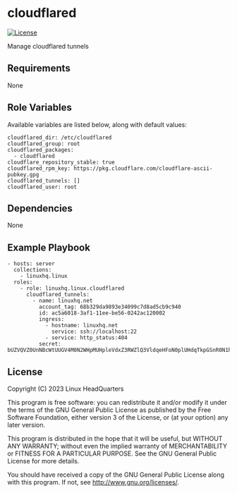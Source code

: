 # cloudflared

[![License](https://img.shields.io/badge/license-GPLv3-lightgreen)](https://www.gnu.org/licenses/gpl-3.0.en.html#license-text)

Manage cloudflared tunnels

## Requirements

None

## Role Variables

Available variables are listed below, along with default values:

    cloudflared_dir: /etc/cloudflared
    cloudflared_group: root
    cloudflared_packages:
      - cloudflared
    cloudflare_repository_stable: true
    cloudflared_rpm_key: https://pkg.cloudflare.com/cloudflare-ascii-pubkey.gpg
    cloudflared_tunnels: []
    cloudflared_user: root

## Dependencies

None

## Example Playbook

    - hosts: server
      collections:
        - linuxhq.linux
      roles:
        - role: linuxhq.linux.cloudflared
          cloudflared_tunnels:
            - name: linuxhq.net
              account_tag: 68b329da9893e34099c7d8ad5cb9c940
              id: ac5a6018-3af1-11ee-be56-0242ac120002
              ingress:
                - hostname: linuxhq.net
                  service: ssh://localhost:22
                - service: http_status:404
              secret: bUZVQVZ0UnNBcWtUUGV4M0N2WHpMUHpleVdxZ3RWZlQ3VldqeHFoN0plUHdqTkpGSnR0N1hxZm5IM0E3RXZDeg==

## License

Copyright (C) 2023 Linux HeadQuarters

This program is free software: you can redistribute it and/or modify
it under the terms of the GNU General Public License as published by
the Free Software Foundation, either version 3 of the License, or
(at your option) any later version.

This program is distributed in the hope that it will be useful,
but WITHOUT ANY WARRANTY; without even the implied warranty of
MERCHANTABILITY or FITNESS FOR A PARTICULAR PURPOSE. See the
GNU General Public License for more details.

You should have received a copy of the GNU General Public License
along with this program. If not, see <http://www.gnu.org/licenses/>.
